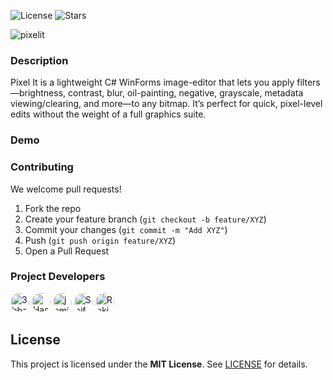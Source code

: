 ![License](https://img.shields.io/github/license/3bbaas/Pixel-It)
![Stars](https://img.shields.io/github/stars/3bbaas/Pixel-It)

![pixelit](https://github.com/user-attachments/assets/caba0b14-2b9c-4db0-8d81-43d2d3a5cc4a)

### Description
Pixel It is a lightweight C# WinForms image-editor that lets you apply filters—brightness, contrast, blur, oil-painting, negative, grayscale, metadata viewing/clearing, and more—to any bitmap. It’s perfect for quick, pixel-level edits without the weight of a full graphics suite.

### Demo
<center>

</center>

### Contributing
We welcome pull requests!  

1. Fork the repo  
2. Create your feature branch (`git checkout -b feature/XYZ`)  
3. Commit your changes (`git commit -m "Add XYZ"`)  
4. Push (`git push origin feature/XYZ`)  
5. Open a Pull Request  

### Project Developers
<a href="https://github.com/3bbaas"><img src="https://github.com/3bbaas.png" width="30px" alt="3bbaas" style="border-radius: 100%;" /></a>
<a href="https://github.com/HasnaaNageh321"><img src="https://github.com/HasnaaNageh321.png" width="30px" alt="HasnaaNageh321" style="border-radius: 100%;" /></a>
<a href="https://github.com/jamika78"><img src="https://github.com/jamika78.png" width="30px" alt="jamika78" style="border-radius: 100%;" /></a>
<a href="https://github.com/SeifMohamed10"><img src="https://github.com/SeifMohamed10.png" width="30px" alt="SeifMohamed10" style="border-radius: 100%;" /></a>
<a href="https://github.com/RokiyaAbdElsatar"><img src="https://github.com/RokiyaAbdElsatar.png" width="30px" alt="RokiyaAbdElsatar" style="border-radius: 100%;" /></a>

## License  
This project is licensed under the **MIT License**. See [LICENSE](https://github.com/3bbaas/Pixel-It/blob/master/LICENSE.txt) for details.
